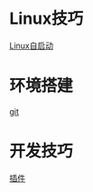 # Linux技巧

[Linux自启动](md/Linux下组件自启动相关步骤.md ':include')

<!-- [ipconfig](md/CentOs7最小安装没有ifconfig.md ':include') -->

# 环境搭建


[git](md/Git相关.md ':include')





# 开发技巧

[插件](md/插件相关.md ':include')


